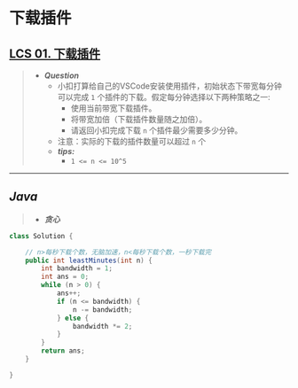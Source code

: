 # 下载插件

## [LCS 01. 下载插件](https://leetcode.cn/problems/Ju9Xwi/)

> - ***Question***
>   - 小扣打算给自己的VSCode安装使用插件，初始状态下带宽每分钟可以完成 `1` 个插件的下载。假定每分钟选择以下两种策略之一:
>     - 使用当前带宽下载插件。
>     - 将带宽加倍（下载插件数量随之加倍）。
>     - 请返回小扣完成下载 `n` 个插件最少需要多少分钟。
>   - 注意：实际的下载的插件数量可以超过 `n` 个
>   - ***tips:***
>     - `1 <= n <= 10^5`

---

## *Java*

> - ***贪心***

```java
class Solution {

    // n>每秒下载个数，无脑加速，n<每秒下载个数，一秒下载完
    public int leastMinutes(int n) {
        int bandwidth = 1;
        int ans = 0;
        while (n > 0) {
            ans++;
            if (n <= bandwidth) {
                n -= bandwidth;
            } else {
                bandwidth *= 2;
            }
        }
        return ans;
    }

}
```
